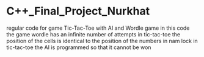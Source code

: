 # C++_Final_Project_Nurkhat
regular code for game Tic-Tac-Toe with AI and Wordle game
in this code the game wordle has an infinite number of attempts
in tic-tac-toe the position of the cells is identical to the position of the numbers in nam lock
in tic-tac-toe the AI ​​is programmed so that it cannot be won
